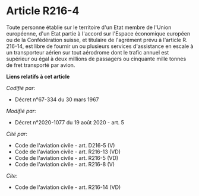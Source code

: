 # Article R216-4

Toute personne établie sur le territoire d'un Etat membre de l'Union européenne, d'un Etat partie à l'accord sur l'Espace
économique européen ou de la Confédération suisse, et titulaire de l'agrément prévu à l'article R. 216-14, est libre de
fournir un ou plusieurs services d'assistance en escale à un transporteur aérien sur tout aérodrome dont le trafic annuel est
supérieur ou égal à deux millions de passagers ou cinquante mille tonnes de fret transporté par avion.

**Liens relatifs à cet article**

_Codifié par_:

  - Décret n°67-334 du 30 mars 1967

_Modifié par_:

  - Décret n°2020-1077 du 19 août 2020 - art. 5

_Cité par_:

  - Code de l'aviation civile - art. D216-5 (V)
  - Code de l'aviation civile - art. R216-13 (VD)
  - Code de l'aviation civile - art. R216-5 (VD)
  - Code de l'aviation civile - art. R216-8 (V)

_Cite_:

  - Code de l'aviation civile - art. R216-14 (VD)
